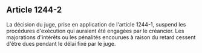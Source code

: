 Article 1244-2
----
La décision du juge, prise en application de l'article 1244-1, suspend les
procédures d'exécution qui auraient été engagées par le créancier. Les
majorations d'intérêts ou les pénalités encourues à raison du retard cessent
d'être dues pendant le délai fixé par le juge.
